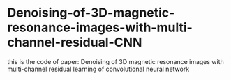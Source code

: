 # Denoising-of-3D-magnetic-resonance-images-with-multi-channel-residual-CNN
this is the code of paper: Denoising of 3D magnetic resonance images with multi-channel residual learning of convolutional neural network
